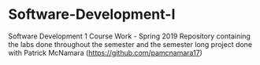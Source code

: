# Software-Development-I
Software Development 1 Course Work - Spring 2019
Repository containing the labs done throughout the semester and the semester long project done with Patrick McNamara (https://github.com/pamcnamara17)
